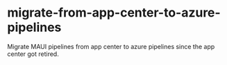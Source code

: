 # migrate-from-app-center-to-azure-pipelines
Migrate MAUI pipelines from app center to azure pipelines since the app center got retired.

